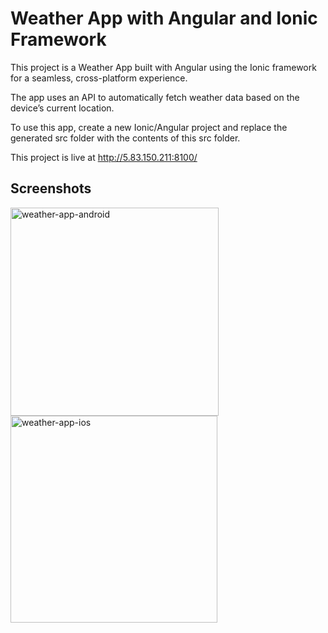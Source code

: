 <h1>Weather App with Angular and Ionic Framework</h1>

<p>This project is a Weather App built with Angular using the Ionic framework for a seamless, cross-platform experience.</p>

<p>The app uses an API to automatically fetch weather data based on the device’s current location.</p>

<p>To use this app, create a new Ionic/Angular project and replace the generated src folder with the contents of this src folder.</p>

<p>This project is live at <a href="http://5.83.150.211:8100/">http://5.83.150.211:8100/</a></p>

<h2>Screenshots</h2>

<img width="333" alt="weather-app-android" src="https://github.com/user-attachments/assets/470af461-6f70-4635-9205-778a4f36489a">
<img width="331" alt="weather-app-ios" src="https://github.com/user-attachments/assets/2687e52a-225f-45ab-869c-55d8f82f7654">
